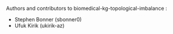 Authors and contributors to biomedical-kg-topological-imbalance :

- Stephen Bonner (sbonner0)
- Ufuk Kirik (ukirik-az)
